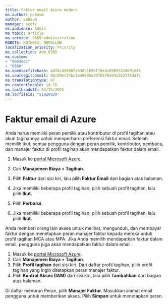 ```yaml
---
title: Faktur email Azure modern
ms.author: pebaum
author: pebaum
manager: scotv
ms.audience: Admin
ms.topic: article
ms.service: o365-administration
ROBOTS: NOINDEX, NOFOLLOW
localization_priority: Priority
ms.collection: Adm_O365
ms.custom:
- "9003801"
- "6866"
ms.openlocfilehash: 4df8c49880fe638c1659f76edc0905532d091e45
ms.sourcegitcommit: 8bc60ec34bc1e40685e3976576e04a2623f63a7c
ms.translationtype: HT
ms.contentlocale: id-ID
ms.lasthandoff: 04/15/2021
ms.locfileid: "51820829"
---
```

# <a name="email-invoicing-in-azure"></a>Faktur email di Azure

Anda harus memiliki peran pemilik atau kontributor di profil tagihan atau akun tagihannya untuk memperbarui preferensi faktur email. Setelah memilih ikut, semua pengguna dengan peran pemilik, kontributor, pembaca, dan manajer faktur di profil tagihan akan mendapatkan faktur dalam email.

1. Masuk ke [portal Microsoft Azure](https://portal.azure.com/).
2. Cari **Manajemen Biaya + Tagihan**.
3. Pilih **Faktur** dari sisi kiri, lalu pilih **Faktur Email** dari bagian atas halaman.
4. Jika memiliki beberapa profil tagihan, pilih sebuah profil tagihan, lalu pilih **Ikut**.

5. Pilih **Perbarui**.
6. Jika memiliki beberapa profil tagihan, pilih sebuah profil tagihan, lalu pilih **Ikut**.

Anda memberi orang lain akses untuk melihat, mengunduh, dan membayar faktur dengan menetapkan peran manajer faktur kepada mereka untuk profil tagihan MCA atau MPA. Jika Anda memilih mendapatkan faktur dalam email, pengguna juga akan mendapatkan faktur dalam email.

1. Masuk ke [portal Microsoft Azure](https://portal.azure.com/).
2. Cari **Manajemen Biaya + Tagihan**.
3. Pilih **Profil tagihan** dari sisi kiri. Dari daftar profil tagihan, pilih profil tagihan yang ingin ditetapkan peran manajer faktur.
4. Pilih **Kontrol Akses (IAM)** dari sisi kiri, lalu pilih **Tambahkan** dari bagian atas halaman.

Di daftar menurun Peran, pilih **Manajer Faktur**. Masukkan alamat email pengguna untuk memberikan akses. Pilih **Simpan** untuk menetapkan peran.

